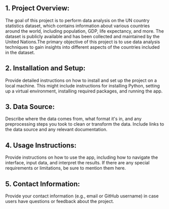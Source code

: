 ## 1. Project Overview: 
 The goal of this project is to perform data analysis on the UN country statistics dataset, which contains information about various countries around the world, including population, GDP, life expectancy, and more. The dataset is publicly available and has been collected and maintained by the United Nations.The primary objective of this project is to use data analysis techniques to gain insights into different aspects of the countries included in the dataset.

## 2. Installation and Setup: 
 Provide detailed instructions on how to install and set up the project on a local machine. This might include instructions for installing Python, setting up a virtual environment, installing required packages, and running the app.

## 3. Data Source: 
Describe where the data comes from, what format it's in, and any preprocessing steps you took to clean or transform the data. Include links to the data source and any relevant documentation.

## 4. Usage Instructions: 
Provide instructions on how to use the app, including how to navigate the interface, input data, and interpret the results. If there are any special requirements or limitations, be sure to mention them here.

## 5. Contact Information: 
Provide your contact information (e.g., email or GitHub username) in case users have questions or feedback about the project.
